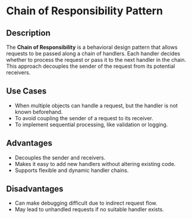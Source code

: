 # Chain of Responsibility Pattern

## Description

The **Chain of Responsibility** is a behavioral design pattern that allows requests to be passed along a chain of handlers. Each handler decides whether to process the request or pass it to the next handler in the chain. This approach decouples the sender of the request from its potential receivers.

## Use Cases

- When multiple objects can handle a request, but the handler is not known beforehand.
- To avoid coupling the sender of a request to its receiver.
- To implement sequential processing, like validation or logging.

## Advantages

- Decouples the sender and receivers.
- Makes it easy to add new handlers without altering existing code.
- Supports flexible and dynamic handler chains.

## Disadvantages

- Can make debugging difficult due to indirect request flow.
- May lead to unhandled requests if no suitable handler exists.
